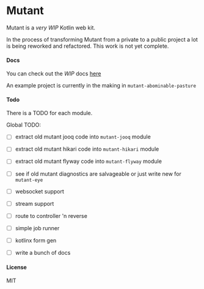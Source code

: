# Mutant

Mutant is a _very WIP_ Kotlin web kit.

In the process of transforming Mutant from a private to a public
project a lot is being reworked and refactored.  This work is not yet complete.

#### Docs

You can check out the _WIP_ docs [here](https://statikowsky.github.io/mutant/)

An example project is currently in the making in `mutant-abominable-pasture`

#### Todo

There is a TODO for each module.  

Global TODO:
- [ ] extract old mutant jooq code into `mutant-jooq` module
- [ ] extract old mutant hikari code into `mutant-hikari` module
- [ ] extract old mutant flyway code into `mutant-flyway` module
- [ ] see if old mutant diagnostics are salvageable or just write new for `mutant-eye`
- [ ] websocket support
- [ ] stream support
- [ ] route to controller 'n reverse
- [ ] simple job runner
- [ ] kotlinx form gen
- [ ] write a bunch of docs


#### License   

MIT

